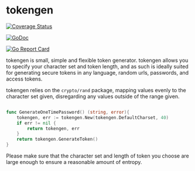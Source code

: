 # tokengen

[![Coverage Status](https://coveralls.io/repos/github/intelligentpos/tokengen/badge.svg?branch=refactor%2FECO-15)](https://coveralls.io/github/intelligentpos/tokengen?branch=refactor%2FECO-15)

[![GoDoc](https://godoc.org/github.com/intelligentpos/tokengen?status.svg)](https://godoc.org/github.com/intelligentpos/tokengen)

[![Go Report Card](https://goreportcard.com/badge/github.com/intelligentpos/tokengen)](https://goreportcard.com/report/github.com/intelligentpos/tokengen)

tokengen is small, simple and flexible token generator. tokengen allows you to specify
your character set and token length, and as such is ideally suited for generating secure
tokens in any language, random urls, passwords, and access tokens.

tokengen relies on the `crypto/rand` package, mapping values evenly to the character set
given, disregarding any values outside of the range given.

```go

func GenerateOneTimePassword() (string, error){
    tokengen, err := tokengen.New(tokengen.DefaultCharset, 40)
    if err != nil {
        return tokengen, err
    }
    return tokengen.GenerateToken()
}

```

Please make sure that the character set and length of token you choose are large enough to ensure 
a reasonable amount of entropy.